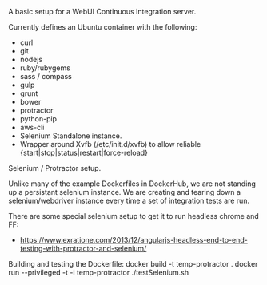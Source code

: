A basic setup for a WebUI Continuous Integration server.

Currently defines an Ubuntu container with the following:
- curl
- git
- nodejs
- ruby/rubygems
- sass / compass
- gulp
- grunt
- bower
- protractor
- python-pip
- aws-cli
- Selenium Standalone instance.
- Wrapper around Xvfb (/etc/init.d/xvfb) to allow reliable {start|stop|status|restart|force-reload}

Selenium / Protractor setup.

Unlike many of the example Dockerfiles in DockerHub, we are not standing up a persistant selenium instance. We are creating and tearing down a selenium/webdriver instance every time a set of integration tests are run.

There are some special selenium setup to get it to run headless chrome and FF:
- https://www.exratione.com/2013/12/angularjs-headless-end-to-end-testing-with-protractor-and-selenium/

Building and testing the Dockerfile:
    docker build -t temp-protractor .
    docker run --privileged -t -i temp-protractor ./testSelenium.sh
